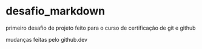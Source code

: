 # desafio_markdown
primeiro desafio de projeto feito para o curso de certificação de git e github

mudanças feitas pelo github.dev

